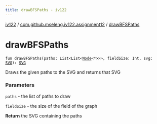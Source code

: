 ```yaml
---
title: drawBFSPaths - iv122
---
```


[iv122](../index.md) / [com.github.mseleng.iv122.assignment12](index.md) / [drawBFSPaths](.)

# drawBFSPaths

`fun drawBFSPaths(paths: List<List<`[`Node`](../com.github.mseleng.iv122.util/-node/index.md)`<*>>>, fieldSize: Int, svg: `[`SVG`](../com.github.mseleng.iv122.util/-s-v-g/index.md)`): `[`SVG`](../com.github.mseleng.iv122.util/-s-v-g/index.md)

Draws the given paths to the SVG and returns that SVG

### Parameters

`paths` - the list of paths to draw

`fieldSize` - the size of the field of the graph

**Return**
the SVG containing the paths

